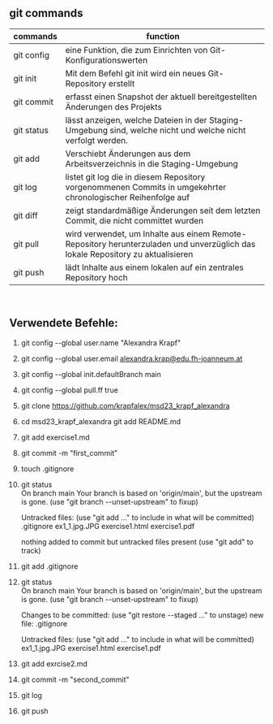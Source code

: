 ## git commands

| commands | function |
| -------- | -------- |
| git config | eine Funktion, die zum Einrichten von Git-Konfigurationswerten |
| git init | Mit dem Befehl git init wird ein neues Git-Repository erstellt |
| git commit | erfasst einen Snapshot der aktuell bereitgestellten Änderungen des Projekts |
| git status | lässt anzeigen, welche Dateien in der Staging-Umgebung sind, welche nicht und welche nicht verfolgt werden. |
| git add | Verschiebt Änderungen aus dem Arbeitsverzeichnis in die Staging-Umgebung |
| git log | listet git log die in diesem Repository vorgenommenen Commits in umgekehrter chronologischer Reihenfolge auf
| git diff| zeigt standardmäßige Änderungen seit dem letzten Commit, die nicht committet wurden |
| git pull |  wird verwendet, um Inhalte aus einem Remote-Repository herunterzuladen und unverzüglich das lokale Repository zu aktualisieren |
| git push | lädt Inhalte aus einem lokalen auf ein zentrales Repository hoch |
<br>

## Verwendete Befehle: 

1. git config --global user.name "Alexandra Krapf"
2. git config --global user.email alexandra.krap@edu.fh-joanneum.at
3. git config --global init.defaultBranch main
4. git config --global pull.ff true
5. git clone https://github.com/krapfalex/msd23_krapf_alexandra
6. cd msd23_krapf_alexandra
 git add README.md
7. git add exercise1.md
8. git commit -m "first_commit"
9. touch .gitignore


10. git status <br>
On branch main
Your branch is based on 'origin/main', but the upstream is gone.
  (use "git branch --unset-upstream" to fixup)

    Untracked files:
  (use "git add <file>..." to include in what will be committed)
        .gitignore
        ex1_1.jpg.JPG
        exercise1.html
        exercise1.pdf

    nothing added to commit but untracked files present (use "git add" to track)

11. git add .gitignore

12. git status <br>
On branch main
Your branch is based on 'origin/main', but the upstream is gone.
  (use "git branch --unset-upstream" to fixup)

    Changes to be committed:
  (use "git restore --staged <file>..." to unstage)
        new file:   .gitignore

    Untracked files:
  (use "git add <file>..." to include in what will be committed)
        ex1_1.jpg.JPG
        exercise1.html
        exercise1.pdf

13. git add exrcise2.md
14. git commit -m "second_commit"
15. git log
16. git push
